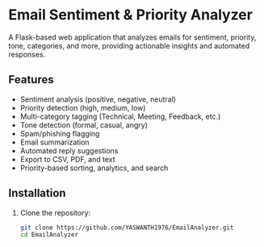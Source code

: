 # Email Sentiment & Priority Analyzer

A Flask-based web application that analyzes emails for sentiment, priority, tone, categories, and more, providing actionable insights and automated responses.

## Features
- Sentiment analysis (positive, negative, neutral)
- Priority detection (high, medium, low)
- Multi-category tagging (Technical, Meeting, Feedback, etc.)
- Tone detection (formal, casual, angry)
- Spam/phishing flagging
- Email summarization
- Automated reply suggestions
- Export to CSV, PDF, and text
- Priority-based sorting, analytics, and search

## Installation
1. Clone the repository:
   ```bash
   git clone https://github.com/YASWANTH1976/EmailAnalyzer.git
   cd EmailAnalyzer